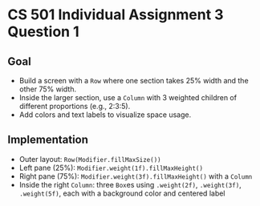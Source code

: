 # CS 501 Individual Assignment 3 Question 1

## Goal
- Build a screen with a `Row` where one section takes 25% width and the other 75% width.
- Inside the larger section, use a `Column` with 3 weighted children of different proportions (e.g., 2:3:5).
- Add colors and text labels to visualize space usage.

## Implementation
- Outer layout: `Row(Modifier.fillMaxSize())`
- Left pane (25%): `Modifier.weight(1f).fillMaxHeight()`
- Right pane (75%): `Modifier.weight(3f).fillMaxHeight()` with a `Column`
- Inside the right `Column`: three `Box`es using `.weight(2f)`, `.weight(3f)`, `.weight(5f)`, each with a background color and centered label
